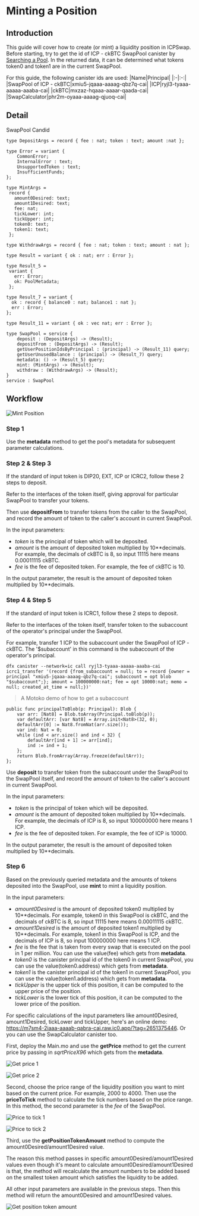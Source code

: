 # Minting a Position

## Introduction

This guide will cover how to create (or mint) a liquidity position in ICPSwap. Before starting, try to get the id of ICP - ckBTC SwapPool canister by [Searching a Pool](../../01.SwapFactory/01.Searching_a_Pool.md). In the returned data, it can be determined what tokens token0 and token1 are in the current SwapPool.

For this guide, the following canister ids are used:
|Name|Principal|
|:-|:-:|
|SwapPool of ICP - ckBTC|xmiu5-jqaaa-aaaag-qbz7q-cai|
|ICP|ryjl3-tyaaa-aaaaa-aaaba-cai|
|ckBTC|mxzaz-hqaaa-aaaar-qaada-cai|
|SwapCalculator|phr2m-oyaaa-aaaag-qjuoq-cai|

## Detail

SwapPool Candid

```
type DepositArgs = record { fee : nat; token : text; amount :nat };

type Error = variant {
    CommonError;
    InternalError : text;
    UnsupportedToken : text;
    InsufficientFunds;
};   

type MintArgs = 
 record {
   amount0Desired: text;
   amount1Desired: text;
   fee: nat;
   tickLower: int;
   tickUpper: int;
   token0: text;
   token1: text;
 };

type WithdrawArgs = record { fee : nat; token : text; amount : nat };

type Result = variant { ok : nat; err : Error };

type Result_5 = 
 variant {
   err: Error;
   ok: PoolMetadata;
 };

type Result_7 = variant {
  ok : record { balance0 : nat; balance1 : nat };
  err : Error;
};

type Result_11 = variant { ok : vec nat; err : Error };

type SwapPool = service {
    deposit : (DepositArgs) -> (Result);
    depositFrom : (DepositArgs) -> (Result);
    getUserPositionIdsByPrincipal : (principal) -> (Result_11) query;
    getUserUnusedBalance : (principal) -> (Result_7) query;
    metadata: () -> (Result_5) query;
    mint: (MintArgs) -> (Result);
    withdraw : (WithdrawArgs) -> (Result);
}
service : SwapPool
```

## Workflow

![Mint Position](../../_img/mint_position.png)

### Step 1

Use the **metadata** method to get the pool's metadata for subsequent parameter calculations.

### Step 2 & Step 3

If the standard of input token is DIP20, EXT, ICP or ICRC2, follow these 2 steps to deposit.

Refer to the interfaces of the token itself, giving approval for particular SwapPool to transfer your tokens.

Then use **depositFrom** to transfer tokens from the caller to the SwapPool, and record the amount of token to the caller's account in current SwapPool.

In the input parameters:
+ *token* is the principal of token which will be deposited.
+ *amount* is the amount of deposited token multiplied by 10**decimals. For example, the decimals of ckBTC is 8, so input 11115 here means 0.00011115 ckBTC.
+ *fee* is the fee of deposited token. For example, the fee of ckBTC is 10.

In the output parameter, the result is the amount of deposited token multiplied by 10**decimals.

### Step 4 & Step 5

If the standard of input token is ICRC1, follow these 2 steps to deposit.

Refer to the interfaces of the token itself, transfer token to the subaccount of the operator's principal under the SwapPool.

For example, transfer 1 ICP to the subaccount under the SwapPool of ICP - ckBTC. The '$subaccount' in this command is the subaccount of the operator's principal.

```
dfx canister --network=ic call ryjl3-tyaaa-aaaaa-aaaba-cai icrc1_transfer '(record {from_subaccount = null; to = record {owner = principal "xmiu5-jqaaa-aaaag-qbz7q-cai"; subaccount = opt blob "$subaccount";}; amount = 100000000:nat; fee = opt 10000:nat; memo = null; created_at_time = null;})'
```

> A Motoko demo of how to get a subaccount
```
public func principalToBlob(p: Principal): Blob {
    var arr: [Nat8] = Blob.toArray(Principal.toBlob(p));
    var defaultArr: [var Nat8] = Array.init<Nat8>(32, 0);
    defaultArr[0] := Nat8.fromNat(arr.size());
    var ind: Nat = 0;
    while (ind < arr.size() and ind < 32) {
        defaultArr[ind + 1] := arr[ind];
        ind := ind + 1;
    };
    return Blob.fromArray(Array.freeze(defaultArr));
};
```

Use **deposit** to transfer token from the subaccount under the SwapPool to the SwapPool itself, and record the amount of token to the caller's account in current SwapPool.

In the input parameters:
+ *token* is the principal of token which will be deposited.
+ *amount* is the amount of deposited token multiplied by 10**decimals. For example, the decimals of ICP is 8, so input 100000000 here means 1 ICP.
+ *fee* is the fee of deposited token. For example, the fee of ICP is 10000.

In the output parameter, the result is the amount of deposited token multiplied by 10**decimals.

### Step 6

Based on the previously queried metadata and the amounts of tokens deposited into the SwapPool, use **mint** to mint a liquidity position.

In the input parameters:
+ *amount0Desired* is the amount of deposited token0 multiplied by 10**decimals. For example, token0 in this SwapPool is ckBTC, and the decimals of ckBTC is 8, so input 11115 here means 0.00011115 ckBTC.
+ *amount1Desired* is the amount of deposited token1 multiplied by 10**decimals. For example, token1 in this SwapPool is ICP, and the decimals of ICP is 8, so input 100000000 here means 1 ICP.
+ *fee* is the fee that is taken from every swap that is executed on the pool in 1 per million. You can use the value(fee) which gets from **metadata**.
+ *token0* is the canister principal id of the token0 in current SwapPool, you can use the value(token0.address) which gets from **metadata**.
+ *token1* is the canister principal id of the token1 in current SwapPool, you can use the value(token1.address) which gets from **metadata**.
+ *tickUpper* is the upper tick of this position, it can be computed to the upper price of the position.
+ *tickLower* is the lower tick of this position, it can be computed to the lower price of the position.

For specific calculations of the input parameters like amount0Desired, amount1Desired, tickLower and tickUpper, here's an online demo: https://m7sm4-2iaaa-aaaab-qabra-cai.raw.ic0.app/?tag=2651375446. Or you can use the SwapCalculator canister too.

First, deploy the Main.mo and use the **getPrice** method to get the current price by passing in *sqrtPriceX96* which gets from the **metadata**.

![Get price 1](../../_img/get_price_1.png)

![Get price 2](../../_img/get_price_2.png)

Second, choose the price range of the liquidity position you want to mint based on the current price. For example, 2000 to 4000. Then use the **priceToTick** method to calculate the tick numbers based on the price range. In this method, the second parameter is the *fee* of the SwapPool.

![Price to tick 1](../../_img/price_to_tick_1.png)

![Price to tick 2](../../_img/price_to_tick_2.png)

Third, use the **getPositionTokenAmount** method to compute the amount0Desired/amount1Desired value.

The reason this method passes in specific amount0Desired/amount1Desired values even though it's meant to calculate amount0Desired/amount1Desired is that, the method will recalculate the amount numbers to be added based on the smallest token amount which satisfies the liquidity to be added. 

All other input parameters are available in the previous steps. Then this method will return the amount0Desired and amount1Desired values.

![Get position token amount](../../_img/get_position_token_amount.png)